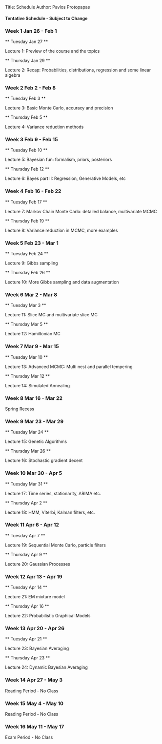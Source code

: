 Title: Schedule
Author: Pavlos Protopapas

#### Tentative Schedule - Subject to Change

### Week 1 Jan 26 - Feb 1

** Tuesday Jan 27 **

Lecture 1: Preview of the course and the topics

** Thursday Jan 29 **

Lecture 2: Recap: Probabilities, distributions, regression and some linear algebra

### Week 2 Feb 2 - Feb 8

** Tuesday Feb 3 **

Lecture 3: Basic Monte Carlo, accuracy and precision

** Thursday Feb 5 **

Lecture 4: Variance reduction methods

### Week 3 Feb 9 - Feb 15

** Tuesday Feb 10 **

Lecture 5: Bayesian fun: formalism, priors, posteriors

** Thursday Feb 12 **

Lecture 6: Bayes part II: Regression, Generative Models, etc

### Week 4 Feb 16 - Feb 22

** Tuesday Feb 17 **

Lecture 7: Markov Chain Monte Carlo: detailed balance, multivariate MCMC

** Thursday Feb 19 **

Lecture 8: Variance reduction in MCMC, more examples

### Week 5 Feb 23 - Mar 1

** Tuesday Feb 24 **

Lecture 9: Gibbs sampling

** Thursday Feb 26 **

Lecture 10: More Gibbs sampling and data augmentation

### Week 6 Mar 2 - Mar 8

** Tuesday Mar 3 **

Lecture 11: Slice MC and multivariate slice MC

** Thursday Mar 5 **

Lecture 12: Hamiltonian MC

### Week 7 Mar 9 - Mar 15

** Tuesday Mar 10 **

Lecture 13: Advanced MCMC: Multi nest and parallel tempering

** Thursday Mar 12 **

Lecture 14: Simulated Annealing

### Week 8 Mar 16 - Mar 22

Spring Recess

### Week 9 Mar 23 - Mar 29

** Tuesday Mar 24 **

Lecture 15: Genetic Algorithms

** Thursday Mar 26 **

Lecture 16: Stochastic gradient decent

### Week 10 Mar 30 - Apr 5

** Tuesday Mar 31 **

Lecture 17: Time series, stationarity, ARIMA etc.

** Thursday Apr 2 **

Lecture 18: HMM, Viterbi, Kalman filters, etc. 

### Week 11 Apr 6 - Apr 12

** Tuesday Apr 7 **

Lecture 19: Sequential Monte Carlo, particle filters

** Thursday Apr 9 **

Lecture 20: Gaussian Processes

### Week 12 Apr 13 - Apr 19

** Tuesday Apr 14 **

Lecture 21: EM mixture model

** Thursday Apr 16 **

Lecture 22: Probabilistic Graphical Models

### Week 13 Apr 20 - Apr 26

** Tuesday Apr 21 **

Lecture 23: Bayesian Averaging

** Thursday Apr 23 **

Lecture 24: Dynamic Bayesian Averaging

### Week 14 Apr 27 - May 3

Reading Period - No Class

### Week 15 May 4 - May 10

Reading Period - No Class

### Week 16 May 11 - May 17

Exam Period - No Class
